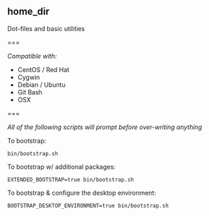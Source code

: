 home_dir
---

Dot-files and basic utilities

===

*Compatible with:*

- CentOS / Red Hat
- Cygwin
- Debian / Ubuntu
- Git Bash
- OSX

===

_All of the following scripts will prompt before over-writing anything_

To bootstrap:

`bin/bootstrap.sh`

To bootstrap w/ additional packages:

`EXTENDED_BOOTSTRAP=true bin/bootstrap.sh`

To bootstrap & configure the desktop environment:

`BOOTSTRAP_DESKTOP_ENVIRONMENT=true bin/bootstrap.sh`
